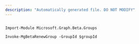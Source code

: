 ```yaml
---
description: "Automatically generated file. DO NOT MODIFY"
---
```


```powershellv2

Import-Module Microsoft.Graph.Beta.Groups

Invoke-MgBetaRenewGroup -GroupId $groupId

```